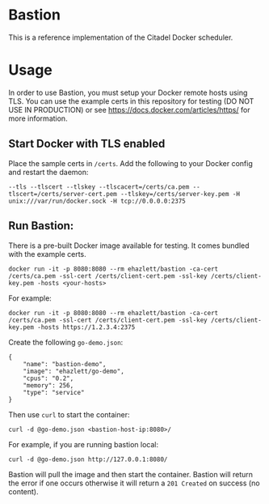 # Bastion
This is a reference implementation of the Citadel Docker scheduler.

# Usage
In order to use Bastion, you must setup your Docker remote hosts using TLS.  You can use the example certs in this repository for testing (DO NOT USE IN PRODUCTION) or see https://docs.docker.com/articles/https/ for more information.

## Start Docker with TLS enabled
Place the sample certs in `/certs`.  Add the following to your Docker config and restart the daemon:

`--tls --tlscert --tlskey --tlscacert=/certs/ca.pem --tlscert=/certs/server-cert.pem --tlskey=/certs/server-key.pem -H unix:///var/run/docker.sock -H tcp://0.0.0.0:2375`

## Run Bastion:
There is a pre-built Docker image available for testing.  It comes bundled with the example certs.

`docker run -it -p 8080:8080 --rm ehazlett/bastion -ca-cert /certs/ca.pem -ssl-cert /certs/client-cert.pem -ssl-key /certs/client-key.pem -hosts <your-hosts>`

For example:

`docker run -it -p 8080:8080 --rm ehazlett/bastion -ca-cert /certs/ca.pem -ssl-cert /certs/client-cert.pem -ssl-key /certs/client-key.pem -hosts https://1.2.3.4:2375`

Create the following `go-demo.json`:

```
{
    "name": "bastion-demo",
    "image": "ehazlett/go-demo",
    "cpus": "0.2",
    "memory": 256,
    "type": "service"
}
```

Then use `curl` to start the container:

`curl -d @go-demo.json <bastion-host-ip:8080>/`

For example, if you are running bastion local:

`curl -d @go-demo.json http://127.0.0.1:8080/`

Bastion will pull the image and then start the container.  Bastion will return the error if one occurs otherwise it will return a `201 Created` on success (no content).
